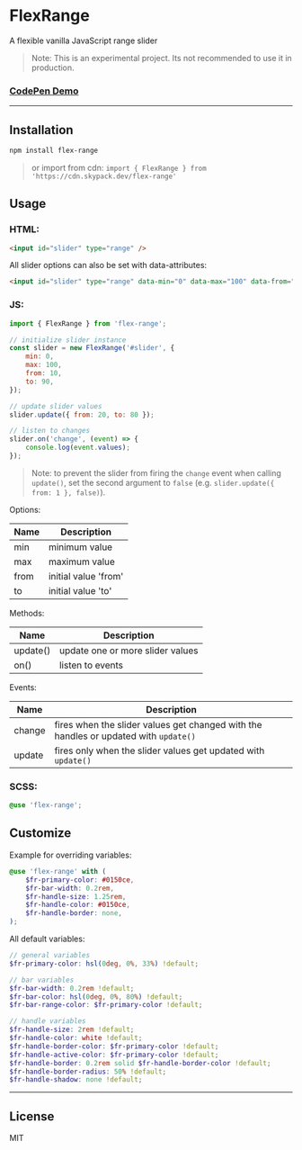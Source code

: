 # FlexRange

A flexible vanilla JavaScript range slider

> Note: This is an experimental project. Its not recommended to use it in production.

### [CodePen Demo](https://codepen.io/flostrasser/pen/mdWBMrg)

---

## Installation

```sh
npm install flex-range
```

> or import from cdn: `import { FlexRange } from 'https://cdn.skypack.dev/flex-range'`

## Usage

### HTML:

```html
<input id="slider" type="range" />
```

All slider options can also be set with data-attributes:

```html
<input id="slider" type="range" data-min="0" data-max="100" data-from="10" data-to="90" />
```

### JS:

```js
import { FlexRange } from 'flex-range';

// initialize slider instance
const slider = new FlexRange('#slider', {
    min: 0,
    max: 100,
    from: 10,
    to: 90,
});

// update slider values
slider.update({ from: 20, to: 80 });

// listen to changes
slider.on('change', (event) => {
    console.log(event.values);
});
```

> Note: to prevent the slider from firing the `change` event when calling `update()`, set the second argument to `false` (e.g. `slider.update({ from: 1 }, false)`).

Options:

| Name | Description          |
| ---- | -------------------- |
| min  | minimum value        |
| max  | maximum value        |
| from | initial value 'from' |
| to   | initial value 'to'   |

Methods:

| Name     | Description                      |
| -------- | -------------------------------- |
| update() | update one or more slider values |
| on()     | listen to events                 |

Events:

| Name   | Description                                                                          |
| ------ | ------------------------------------------------------------------------------------ |
| change | fires when the slider values get changed with the handles or updated with `update()` |
| update | fires only when the slider values get updated with `update()`                        |

### SCSS:

```scss
@use 'flex-range';
```

## Customize

Example for overriding variables:

```scss
@use 'flex-range' with (
    $fr-primary-color: #0150ce,
    $fr-bar-width: 0.2rem,
    $fr-handle-size: 1.25rem,
    $fr-handle-color: #0150ce,
    $fr-handle-border: none,
);
```

All default variables:

```scss
// general variables
$fr-primary-color: hsl(0deg, 0%, 33%) !default;

// bar variables
$fr-bar-width: 0.2rem !default;
$fr-bar-color: hsl(0deg, 0%, 80%) !default;
$fr-bar-range-color: $fr-primary-color !default;

// handle variables
$fr-handle-size: 2rem !default;
$fr-handle-color: white !default;
$fr-handle-border-color: $fr-primary-color !default;
$fr-handle-active-color: $fr-primary-color !default;
$fr-handle-border: 0.2rem solid $fr-handle-border-color !default;
$fr-handle-border-radius: 50% !default;
$fr-handle-shadow: none !default;
```

---

## License

MIT
